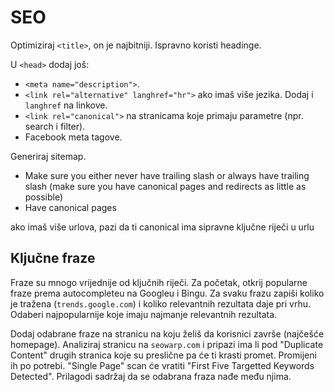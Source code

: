 # SEO

Optimiziraj `<title>`, on je najbitniji. Ispravno koristi headinge.

U `<head>` dodaj još:
* `<meta name="description">`.
* `<link rel="alternative" langhref="hr">` ako imaš više jezika. Dodaj i `langhref` na linkove.
* `<link rel="canonical">` na stranicama koje primaju parametre (npr. search i filter).
* Facebook meta tagove.

Generiraj sitemap.

- Make sure you either never have trailing slash or always have trailing slash (make sure you have canonical pages and redirects as little as possible)
- Have canonical pages

ako imaš više urlova, pazi da ti canonical ima sipravne ključne riječi u urlu

## Ključne fraze

Fraze su mnogo vrijednije od ključnih riječi. Za početak, otkrij popularne fraze prema autocompleteu na Googleu i Bingu. Za svaku frazu zapiši koliko je tražena (`trends.google.com`) i koliko relevantnih rezultata daje pri vrhu. Odaberi najpopularnije koje imaju najmanje relevantnih rezultata.

Dodaj odabrane fraze na stranicu na koju želiš da korisnici završe (najčešće homepage). Analiziraj stranicu na `seowarp.com` i pripazi ima li pod "Duplicate Content" drugih stranica koje su preslične pa će ti krasti promet. Promijeni ih po potrebi. "Single Page" scan će vratiti "First Five Targetted Keywords Detected". Prilagodi sadržaj da se odabrana fraza nađe među njima.
